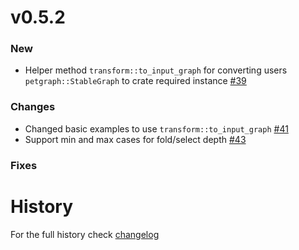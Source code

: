 # v0.5.2
### New
* Helper method `transform::to_input_graph` for converting users `petgraph::StableGraph` to crate required instance [#39](https://github.com/blitzarx1/egui_graphs/pull/39)
### Changes
* Changed basic examples to use `transform::to_input_graph` [#41](https://github.com/blitzarx1/egui_graphs/pull/41)
* Support min and max cases for fold/select depth [#43](https://github.com/blitzarx1/egui_graphs/pull/43)
### Fixes
# History
For the full history check [changelog](https://github.com/blitzarx1/egui_graphs/blob/master/CHANGELOG.md)
